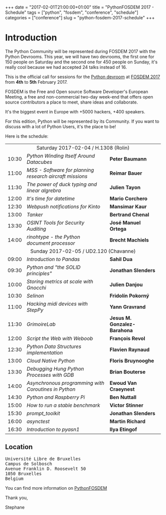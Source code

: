 +++
date = "2017-02-01T21:00:00+01:00"
title = "PythonFOSDEM 2017 - Schedule"
tags = ["python", "fosdem", "conference", "schedule"]
categories = ["conference"]
slug = "python-fosdem-2017-schedule"
+++

# Introduction

The Python Community will be represented during FOSDEM 2017 with the Python Devrooms.
This year, we will have two devrooms, the first one for 150 people on Saturday and the second one for 450 people on Sunday, it's really cool because we had accepted 24 talks instead of 16.

This is the official call for sessions for the [Python devroom](https://www.python-fosdem.org) at [FOSDEM 2017](https://fosdem.org/2017)
from **4th** to **5th** February 2017.

FOSDEM is the Free and Open source Software Developer's European Meeting, a free
and non-commercial two-day week-end that offers open source contributors a place
to meet, share ideas and collaborate.

It's the biggest event in Europe with +5000 hackers, +400 speakers.

For this edition, Python will be represented by its Community. If you want to
discuss with a lot of Python Users, it's the place to be!

Here is the schedule:

<table>
<tr><td colspan="3" style="text-align: center;">Saturday 2017-02-04 / H.1308 (Rolin)</td></tr>
<tr><td>10:30</td><td><em>Python Winding Itself Around Datacubes</em></td><td><strong>Peter Baumann</strong></td></tr>
<tr><td>11:00</td><td><em>MSS - Software for planning research aircraft missions</em></td><td><strong>Reimar  Bauer</strong></td></tr>
<tr><td>11:30</td><td><em>The power of duck typing and linear algrebra </em></td><td><strong>Julien Tayon</strong></td></tr>
<tr><td>12:00</td><td><em>It's time for datetime</em></td><td><strong>Mario Corchero</strong></td></tr>
<tr><td>12:30</td><td><em>Webpush notifications for Kinto</em></td><td><strong>Mansimar Kaur</strong></td></tr>
<tr><td>13:00</td><td><em>Tanker</em></td><td><strong>Bertrand Chenal</strong></td></tr>
<tr><td>13:30</td><td><em>OSINT Tools for Security Auditing</em></td><td><strong>José Manuel Ortega</strong></td></tr>
<tr><td>14:00</td><td><em>rinohtype - the Python document processor</em></td><td><strong>Brecht Machiels</strong></td></tr>
<tr><td colspan="3" style="text-align:center;">Sunday 2017-02-05 / UD2.120 (Chavanne)</td></tr>
<tr><td>09:00</td><td><em>Introduction to Pandas</em></td><td><strong>Sahil Dua</strong></td></tr>
<tr><td>09:30</td><td><em>Python and "the SOLID principles"</em></td><td><strong>Jonathan Slenders</strong></td></tr>
<tr><td>10:00</td><td><em>Storing metrics at scale with Gnocchi</em></td><td><strong>Julien Danjou</strong></td></tr>
<tr><td>10:30</td><td><em>Selinon</em></td><td><strong>Fridolín Pokorný</strong></td></tr>
<tr><td>11:00</td><td><em>Hacking midi devices with StepPy</em></td><td><strong>Yann Gravrand</strong></td></tr>
<tr><td>11:30</td><td><em>GrimoireLab</em></td><td><strong>Jesus M. Gonzalez-Barahona</strong></td></tr>
<tr><td>12:00</td><td><em>Script the Web with Weboob</em></td><td><strong>François Revol</strong></td></tr>
<tr><td>12:30</td><td><em>Python Data Structures implementation</em></td><td><strong>Flavien Raynaud</strong></td></tr>
<tr><td>13:00</td><td><em>Cloud Native Python</em></td><td><strong>Floris Bruynooghe</strong></td></tr>
<tr><td>13:30</td><td><em>Debugging Hung Python Processes with GDB</em></td><td><strong>Brian Bouterse</strong></td></tr>
<tr><td>14:00</td><td><em>Asynchronous programming with Coroutines in Python</em></td><td><strong>Ewoud Van Craeynest</strong></td></tr>
<tr><td>14:30</td><td><em>Python and Raspberry Pi</em></td><td><strong>Ben Nuttall</strong></td></tr>
<tr><td>15:00</td><td><em>How to run a stable benchmark</em></td><td><strong>Victor Stinner</strong></td></tr>
<tr><td>15:30</td><td><em>prompt_toolkit</em></td><td><strong>Jonathan Slenders</strong></td></tr>
<tr><td>16:00</td><td><em>asynctest</em></td><td><strong>Martin Richard</strong></td></tr>
<tr><td>16:30</td><td><em>Introduction to pyasn1</em></td><td><strong>Ilya Etingof</strong></td></tr>
</table>

## Location
<pre>
Université Libre de Bruxelles
Campus de Solbosch
Avenue Franklin D. Roosevelt 50
1050 Bruxelles
Belgium
</pre>

You can find more information on [PythonFOSDEM](https://www.python-fosdem.org)

Thank you,

Stephane
